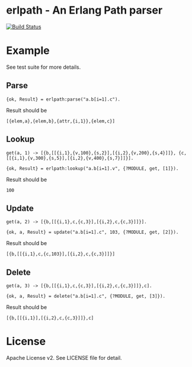 # erlpath - An Erlang Path parser

[![Build Status](https://travis-ci.org/fangbo1988/erlpath.svg?branch=master)](https://travis-ci.org/fangbo1988/erlpath)

# Example
See test suite for more details.

## Parse
```
{ok, Result} = erlpath:parse("a.b[i=1].c").
```
Result should be
```
[{elem,a},{elem,b},{attr,{i,1}},{elem,c}]
```

## Lookup
```
get(a, 1) -> [{b,[[{i,1},{v,100},{s,2}],[{i,2},{v,200},{s,4}]]}, {c,[[{i,1},{v,300},{s,5}],[{i,2},{v,400},{s,7}]]}].
    
{ok, Result} = erlpath:lookup("a.b[i=1].v", {?MODULE, get, [1]}).
```
Result should be
```
100
```

## Update
```
get(a, 2) -> [{b,[[{i,1},c,{c,3}],[{i,2},c,{c,3}]]}].

{ok, a, Result} = update("a.b[i=1].c", 103, {?MODULE, get, [2]}).
```
Result should be
```
[{b,[[{i,1},c,{c,103}],[{i,2},c,{c,3}]]}]
```

## Delete
```
get(a, 3) -> [{b,[[{i,1},c,{c,3}],[{i,2},c,{c,3}]]},c].

{ok, a, Result} = delete("a.b[i=1].c", {?MODULE, get, [3]}).
```
Result should be
```
[{b,[[{i,1}],[{i,2},c,{c,3}]]},c]
```

# License
Apache License v2. See LICENSE file for detail.
